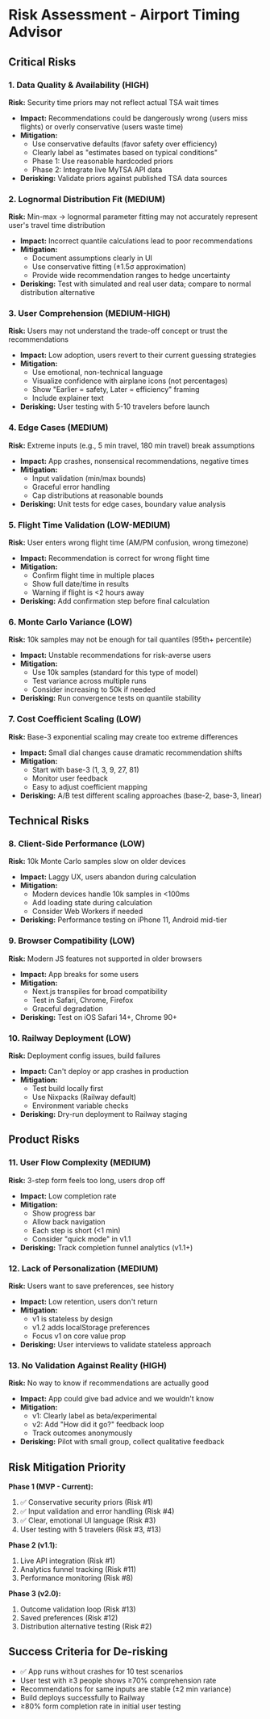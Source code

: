 # Risk Assessment - Airport Timing Advisor

## Critical Risks

### 1. **Data Quality & Availability** (HIGH)
**Risk:** Security time priors may not reflect actual TSA wait times
- **Impact:** Recommendations could be dangerously wrong (users miss flights) or overly conservative (users waste time)
- **Mitigation:**
  - Use conservative defaults (favor safety over efficiency)
  - Clearly label as "estimates based on typical conditions"
  - Phase 1: Use reasonable hardcoded priors
  - Phase 2: Integrate live MyTSA API data
- **Derisking:** Validate priors against published TSA data sources

### 2. **Lognormal Distribution Fit** (MEDIUM)
**Risk:** Min-max → lognormal parameter fitting may not accurately represent user's travel time distribution
- **Impact:** Incorrect quantile calculations lead to poor recommendations
- **Mitigation:**
  - Document assumptions clearly in UI
  - Use conservative fitting (±1.5σ approximation)
  - Provide wide recommendation ranges to hedge uncertainty
- **Derisking:** Test with simulated and real user data; compare to normal distribution alternative

### 3. **User Comprehension** (MEDIUM-HIGH)
**Risk:** Users may not understand the trade-off concept or trust the recommendations
- **Impact:** Low adoption, users revert to their current guessing strategies
- **Mitigation:**
  - Use emotional, non-technical language
  - Visualize confidence with airplane icons (not percentages)
  - Show "Earlier = safety, Later = efficiency" framing
  - Include explainer text
- **Derisking:** User testing with 5-10 travelers before launch

### 4. **Edge Cases** (MEDIUM)
**Risk:** Extreme inputs (e.g., 5 min travel, 180 min travel) break assumptions
- **Impact:** App crashes, nonsensical recommendations, negative times
- **Mitigation:**
  - Input validation (min/max bounds)
  - Graceful error handling
  - Cap distributions at reasonable bounds
- **Derisking:** Unit tests for edge cases, boundary value analysis

### 5. **Flight Time Validation** (LOW-MEDIUM)
**Risk:** User enters wrong flight time (AM/PM confusion, wrong timezone)
- **Impact:** Recommendation is correct for wrong flight time
- **Mitigation:**
  - Confirm flight time in multiple places
  - Show full date/time in results
  - Warning if flight is <2 hours away
- **Derisking:** Add confirmation step before final calculation

### 6. **Monte Carlo Variance** (LOW)
**Risk:** 10k samples may not be enough for tail quantiles (95th+ percentile)
- **Impact:** Unstable recommendations for risk-averse users
- **Mitigation:**
  - Use 10k samples (standard for this type of model)
  - Test variance across multiple runs
  - Consider increasing to 50k if needed
- **Derisking:** Run convergence tests on quantile stability

### 7. **Cost Coefficient Scaling** (LOW)
**Risk:** Base-3 exponential scaling may create too extreme differences
- **Impact:** Small dial changes cause dramatic recommendation shifts
- **Mitigation:**
  - Start with base-3 (1, 3, 9, 27, 81)
  - Monitor user feedback
  - Easy to adjust coefficient mapping
- **Derisking:** A/B test different scaling approaches (base-2, base-3, linear)

## Technical Risks

### 8. **Client-Side Performance** (LOW)
**Risk:** 10k Monte Carlo samples slow on older devices
- **Impact:** Laggy UX, users abandon during calculation
- **Mitigation:**
  - Modern devices handle 10k samples in <100ms
  - Add loading state during calculation
  - Consider Web Workers if needed
- **Derisking:** Performance testing on iPhone 11, Android mid-tier

### 9. **Browser Compatibility** (LOW)
**Risk:** Modern JS features not supported in older browsers
- **Impact:** App breaks for some users
- **Mitigation:**
  - Next.js transpiles for broad compatibility
  - Test in Safari, Chrome, Firefox
  - Graceful degradation
- **Derisking:** Test on iOS Safari 14+, Chrome 90+

### 10. **Railway Deployment** (LOW)
**Risk:** Deployment config issues, build failures
- **Impact:** Can't deploy or app crashes in production
- **Mitigation:**
  - Test build locally first
  - Use Nixpacks (Railway default)
  - Environment variable checks
- **Derisking:** Dry-run deployment to Railway staging

## Product Risks

### 11. **User Flow Complexity** (MEDIUM)
**Risk:** 3-step form feels too long, users drop off
- **Impact:** Low completion rate
- **Mitigation:**
  - Show progress bar
  - Allow back navigation
  - Each step is short (<1 min)
  - Consider "quick mode" in v1.1
- **Derisking:** Track completion funnel analytics (v1.1+)

### 12. **Lack of Personalization** (MEDIUM)
**Risk:** Users want to save preferences, see history
- **Impact:** Low retention, users don't return
- **Mitigation:**
  - v1 is stateless by design
  - v1.2 adds localStorage preferences
  - Focus v1 on core value prop
- **Derisking:** User interviews to validate stateless approach

### 13. **No Validation Against Reality** (HIGH)
**Risk:** No way to know if recommendations are actually good
- **Impact:** App could give bad advice and we wouldn't know
- **Mitigation:**
  - v1: Clearly label as beta/experimental
  - v2: Add "How did it go?" feedback loop
  - Track outcomes anonymously
- **Derisking:** Pilot with small group, collect qualitative feedback

## Risk Mitigation Priority

**Phase 1 (MVP - Current):**
1. ✅ Conservative security priors (Risk #1)
2. ✅ Input validation and error handling (Risk #4)
3. ✅ Clear, emotional UI language (Risk #3)
4. User testing with 5 travelers (Risk #3, #13)

**Phase 2 (v1.1):**
1. Live API integration (Risk #1)
2. Analytics funnel tracking (Risk #11)
3. Performance monitoring (Risk #8)

**Phase 3 (v2.0):**
1. Outcome validation loop (Risk #13)
2. Saved preferences (Risk #12)
3. Distribution alternative testing (Risk #2)

## Success Criteria for De-risking

- ✅ App runs without crashes for 10 test scenarios
- User test with ≥3 people shows ≥70% comprehension rate
- Recommendations for same inputs are stable (±2 min variance)
- Build deploys successfully to Railway
- ≥80% form completion rate in initial user testing

